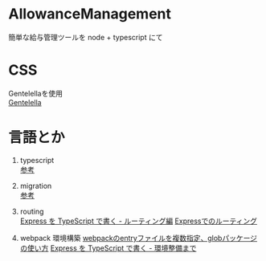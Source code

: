 # AllowanceManagement
簡単な給与管理ツールを node + typescript にて

# CSS
Gentelellaを使用  
[Gentelella](https://github.com/ColorlibHQ/gentelella)

# 言語とか
1. typescript  
[参考](https://ics.media/entry/4682/)

1. migration  
[参考](https://qiita.com/Kurowasi/items/61600235a9552daa5c28)

1. routing  
[Express を TypeScript で書く - ルーティング編](https://qiita.com/kuroneko8960/items/1e6dcd0d897b42567319)
[Expressでのルーティング](https://expressjs.com/ja/guide/routing.html)

1. webpack 環境構築
[webpackのentryファイルを複数指定、globパッケージの使い方](https://qiita.com/masato_makino/items/7130bbe408ca929e7f0d)
[Express を TypeScript で書く - 環境整備まで](https://qiita.com/kuroneko8960/items/74347b6a58020f33b18d)

